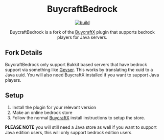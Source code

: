 <div align="center">
<h1>BuycraftBedrock</h1>

[![build](https://github.com/ClubObsidian/BuycraftBedrock/actions/workflows/build.yml/badge.svg)](https://github.com/ClubObsidian/BuycraftBedrock/actions/workflows/build.yml)

BuycraftBedrock is a fork of the [BuycraftX](https://github.com/tebexio/BuycraftX) plugin that supports bedrock players for Java servers.

</div>

## Fork Details

BuycraftBedrock only support Bukkit based servers that have bedrock support via something like [Geyser](https://github.com/GeyserMC/Geyser). This works by translating the xuid to a Java uuid. You will also need BuycraftX installed if you want to support Java players.

## Setup

1. Install the plugin for your relevant version
2. Make an online bedrock store
3. Follow the normal [BuycraftX](https://github.com/tebexio/BuycraftX) install instructions to setup the store.

**PLEASE NOTE** you will still need a Java store as well if you want to support Java edition users, this will only support bedrock edition users.


